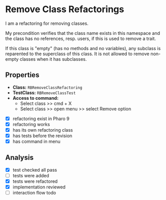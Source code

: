 # Remove Class Refactorings

I am a refactoring for removing classes.

My precondition verifies that the class name exists in this namespace and the class has no references, resp. users, if this is used to remove a trait.

If this class is "empty" (has no methods and no variables), any subclass is reparented to the superclass of this class. It is not allowed to remove non-empty classes when it has subclasses.

## Properties

- **Class:** ```RBRemoveClassRefactoring```
- **TestClass:** ```RBRemoveClassTest```
- **Access to command:** 
    - Select class >> cmd + X
    - Select class >> open menu >> select Remove option
- [x] refactoring exist in Pharo 9
- [x] refactoring works 
- [x] has its own refactoring class  
- [x] has tests before the revision
- [x] has command in menu

## Analysis

- [x] test checked all pass
- [ ] tests were added
- [x] tests were refactored
- [x] implementation reviewed
- [ ] interaction flow todo